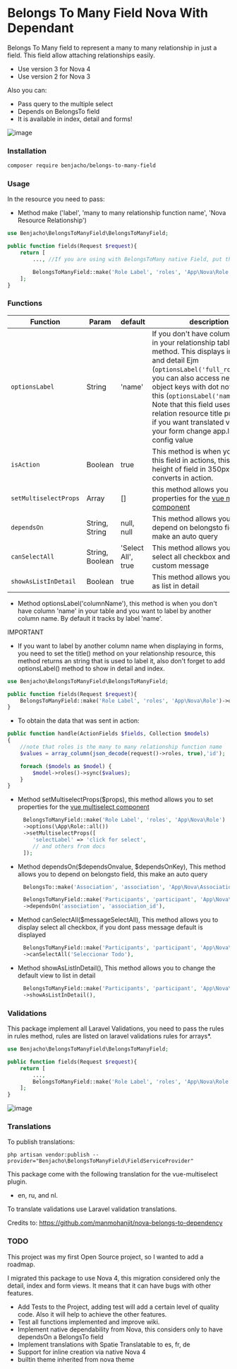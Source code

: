 # Belongs To Many Field Nova With Dependant

Belongs To Many field to represent a many to many relationship in just a field. This field allow attaching relationships easily.

- Use version 3 for Nova 4
- Use version 2 for Nova 3

Also you can:

- Pass query to the multiple select
- Depends on BelongsTo field
- It is available in index, detail and forms!

![image](https://user-images.githubusercontent.com/11976865/54318738-46290000-45b5-11e9-8ea0-941adb4b79ba.png)

### Installation

```bash
composer require benjacho/belongs-to-many-field
```

### Usage

In the resource you need to pass:

- Method make ('label', 'many to many relationship function name', 'Nova Resource Relationship')

```php
use Benjacho\BelongsToManyField\BelongsToManyField;

public function fields(Request $request){
    return [
        ..., //If you are using with BelongsToMany native Field, put this field after

        BelongsToManyField::make('Role Label', 'roles', 'App\Nova\Role'),
    ];
}
```

### Functions

| Function              | Param           | default            | description                                                                                                                                                                                                                                                                                                                                                                             |
| --------------------- | --------------- | ------------------ | --------------------------------------------------------------------------------------------------------------------------------------------------------------------------------------------------------------------------------------------------------------------------------------------------------------------------------------------------------------------------------------- |
| `optionsLabel`        | String          | 'name'             | If you don't have column 'name' in your relationship table, use this method. This displays in index and detail Ejm (`optionsLabel('full_role_name')`) you can also access nested object keys with dot notation like this (`optionsLabel('name.en')`). Note that this field uses the relation resource title property, so if you want translated versions on your form change app.locale config value |
| `isAction`            | Boolean         | true               | This method is when you need this field in actions, this puts height of field in 350px, and converts in action.                                                                                                                                                                                                                                                                         |
| `setMultiselectProps` | Array           | []                 | this method allows you to set properties for the [vue multiselect component](https://vue-multiselect.js.org/#sub-props)                                                                                                                                                                                                                                                                 |
| `dependsOn`           | String, String  | null, null         | This method allows you to depend on belongsto field, this make an auto query                                                                                                                                                                                                                                                                                                            |
| `canSelectAll`        | String, Boolean | 'Select All', true | This method allows you to have a select all checkbox and display custom message                                                                                                                                                                                                                                                                                                         |
| `showAsListInDetail`  | Boolean         | true               | This method allows you to display as list in detail                                                                                                                                                                                                                                                                                                                                     |

- Method optionsLabel('columnName'), this method is when you don't have column 'name' in your table and you want to
  label by another column name. By default it tracks by label 'name'.

IMPORTANT

- If you want to label by another column name when displaying in forms, you need to set the title() method on your
  relationship resource, this method returns an string that is used to label it, also don't forget to add optionsLabel()
  method to show in detail and index.

```php
use Benjacho\BelongsToManyField\BelongsToManyField;

public function fields(Request $request){
    BelongsToManyField::make('Role Label', 'roles', 'App\Nova\Role')->optionsLabel('full_role_name'),
}
```

- To obtain the data that was sent in action:

```php
public function handle(ActionFields $fields, Collection $models)
{
    //note that roles is the many to many relationship function name
    $values = array_column(json_decode(request()->roles, true),'id');

    foreach ($models as $model) {
        $model->roles()->sync($values);
    }
}
```

- Method setMultiselectProps(\$props), this method allows you to set properties for
  the [vue multiselect component](https://vue-multiselect.js.org/#sub-props)

```php
     BelongsToManyField::make('Role Label', 'roles', 'App\Nova\Role')
     ->options(\App\Role::all())
     ->setMultiselectProps([
        'selectLabel' => 'click for select',
        // and others from docs
     ]);
```

- Method dependsOn($dependsOnvalue, $dependsOnKey), This method allows you to depend on belongsto field, this make an
  auto query

```php
     BelongsTo::make('Association', 'association', 'App\Nova\Association'),

     BelongsToManyField::make('Participants', 'participant', 'App\Nova\Participant')
     ->dependsOn('association', 'association_id'),
```

- Method canSelectAll(\$messageSelectAll), This method allows you to display select all checkbox, if you dont pass
  message default is displayed

```php
     BelongsToManyField::make('Participants', 'participant', 'App\Nova\Participant')
     ->canSelectAll('Seleccionar Todo'),
```

- Method showAsListInDetail(), This method allows you to change the default view to list in detail

```php
     BelongsToManyField::make('Participants', 'participant', 'App\Nova\Participant')
     ->showAsListInDetail(),
```

### Validations

This package implement all Laravel Validations, you need to pass the rules in rules method, rules are listed on laravel
validations rules for arrays\*.

```php
use Benjacho\BelongsToManyField\BelongsToManyField;

public function fields(Request $request){
    return [
        ...,
        BelongsToManyField::make('Role Label', 'roles', 'App\Nova\Role')->rules('required', 'min:1', 'max:5', 'size:3', new CustomRule()),
    ];
}
```

![image](https://raw.githubusercontent.com/Benjacho/belongs-to-many-field-nova/master/validation.png)

### Translations

To publish translations:

```
php artisan vendor:publish --provider="Benjacho\BelongsToManyField\FieldServiceProvider"
```

This package come with the following translation for the vue-multiselect plugin.

- en, ru, and nl.

To translate validations use Laravel validation translations.

Credits to: https://github.com/manmohanjit/nova-belongs-to-dependency


### TODO

This project was my first Open Source project, so I wanted to add a roadmap. 

I migrated this package to use Nova 4, this migration considered only the detail, index and form views. It means that it can have bugs with other features. 

- Add Tests to the Project, adding test will add a certain level of quality code. Also it will help to achieve the other features.
- Test all functions implemented and improve wiki.
- Implement native dependability from Nova, this considers only to have dependsOn a BelongsTo field
- Implement translations with Spatie Translatable to es, fr, de
- Support for inline creation via native Nova 4
- builtin theme inherited from nova theme
